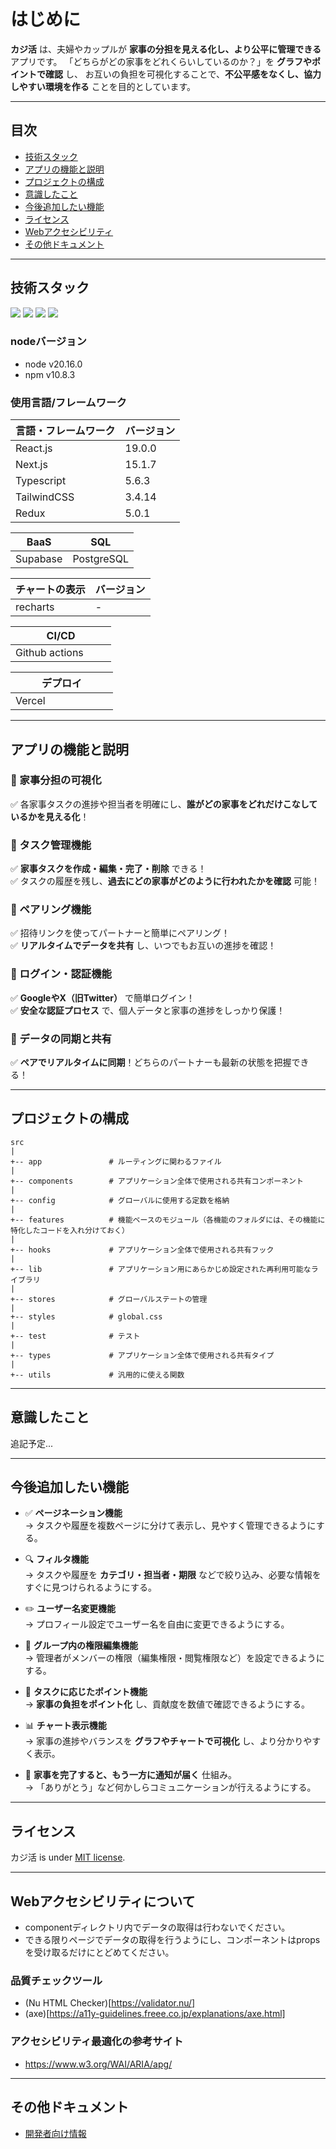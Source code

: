 # はじめに

**カジ活** は、夫婦やカップルが **家事の分担を見える化し、より公平に管理できる** アプリです。
「どちらがどの家事をどれくらいしているのか？」を **グラフやポイントで確認** し、
お互いの負担を可視化することで、**不公平感をなくし、協力しやすい環境を作る** ことを目的としています。

---


## 目次

- [技術スタック](#heading-01)
- [アプリの機能と説明](#heading-02)
- [プロジェクトの構成](#heading-03)
- [意識したこと](#heading-04)
- [今後追加したい機能](#heading-05)
- [ライセンス](#heading-06)
- [Webアクセシビリティ](#heading-07)
- [その他ドキュメント](#heading-08)


---


<h2 id="heading-01">技術スタック</h2>
<p style="display: inline">
  <!-- フロントエンドのフレームワーク一覧 -->
  <img src="https://img.shields.io/badge/-Node.js-000000.svg?logo=node.js&style=for-the-badge">
  <img src="https://img.shields.io/badge/-React-20232A?style=for-the-badge&logo=react&logoColor=61DAFB">
  <img src="https://img.shields.io/badge/-Next.js-000000.svg?logo=next.js&style=for-the-badge">
  <img src="https://img.shields.io/badge/-TailwindCSS-000000.svg?logo=tailwindcss&style=for-the-badge">
</p>

### nodeバージョン

- node v20.16.0
- npm v10.8.3

### 使用言語/フレームワーク

| 言語・フレームワーク | バージョン |
| -------------------- | ---------- |
| React.js             | 19.0.0     |
| Next.js              | 15.1.7     |
| Typescript           | 5.6.3      |
| TailwindCSS          | 3.4.14     |
| Redux                | 5.0.1      |

| BaaS     | SQL        |
| -------- | ---------- |
| Supabase | PostgreSQL |

| チャートの表示 | バージョン |
| -------------- | ---------- |
| recharts       | -          |

| CI/CD               |
| ------------------- |
| Github actions 　　 |

| デプロイ            |
| ------------------- |
| Vercel 　　　　　　 |

---


<h2 id="heading-02">アプリの機能と説明</h2>

### 🏡 家事分担の可視化

✅ 各家事タスクの進捗や担当者を明確にし、**誰がどの家事をどれだけこなしているかを見える化**！


### 📝 タスク管理機能

✅ **家事タスクを作成・編集・完了・削除** できる！  
✅ タスクの履歴を残し、**過去にどの家事がどのように行われたかを確認** 可能！


### 🔗 ペアリング機能

✅ 招待リンクを使ってパートナーと簡単にペアリング！  
✅ **リアルタイムでデータを共有** し、いつでもお互いの進捗を確認！


### 🔑 ログイン・認証機能

✅ **GoogleやX（旧Twitter）** で簡単ログイン！  
✅ **安全な認証プロセス** で、個人データと家事の進捗をしっかり保護！


### 🔄 データの同期と共有

✅ **ペアでリアルタイムに同期**！どちらのパートナーも最新の状態を把握できる！


---


<h2 id="heading-03">プロジェクトの構成</h2>

```
src
|
+-- app               # ルーティングに関わるファイル
|
+-- components        # アプリケーション全体で使用される共有コンポーネント
|
+-- config            # グローバルに使用する定数を格納
|
+-- features          # 機能ベースのモジュール（各機能のフォルダには、その機能に特化したコードを入れ分けておく）
|
+-- hooks             # アプリケーション全体で使用される共有フック
|
+-- lib               # アプリケーション用にあらかじめ設定された再利用可能なライブラリ
|
+-- stores            # グローバルステートの管理
|
+-- styles            # global.css
|
+-- test              # テスト
|
+-- types             # アプリケーション全体で使用される共有タイプ
|
+-- utils             # 汎用的に使える関数
```


---


<h2 id="heading-04">意識したこと</h2>

追記予定...


---


<h2 id="heading-05">今後追加したい機能</h2>

- ✅ **ページネーション機能**  
  → タスクや履歴を複数ページに分けて表示し、見やすく管理できるようにする。

- 🔍 **フィルタ機能**  
  → タスクや履歴を **カテゴリ・担当者・期限** などで絞り込み、必要な情報をすぐに見つけられるようにする。

- ✏️ **ユーザー名変更機能**  
  → プロフィール設定でユーザー名を自由に変更できるようにする。

- 🔑 **グループ内の権限編集機能**  
  → 管理者がメンバーの権限（編集権限・閲覧権限など）を設定できるようにする。

- 🎯 **タスクに応じたポイント機能**  
  → **家事の負担をポイント化** し、貢献度を数値で確認できるようにする。

- 📊 **チャート表示機能**  
  → 家事の進捗やバランスを **グラフやチャートで可視化** し、より分かりやすく表示。

- 📢 **家事を完了すると、もう一方に通知が届く** 仕組み。  
  → 「ありがとう」など何かしらコミュニケーションが行えるようにする。


---


<h2 id="heading-06">ライセンス</h2>

カジ活 is under [MIT license](https://en.wikipedia.org/wiki/MIT_License).


---



<h2 id="heading-07">Webアクセシビリティについて</h2>

<ul>
<li>componentディレクトリ内でデータの取得は行わないでください。</li>
<li>できる限りページでデータの取得を行うようにし、コンポーネントはpropsを受け取るだけにとどめてください。</li>
</ul>



### 品質チェックツール


- (Nu HTML Checker)[https://validator.nu/]
- (axe)[https://a11y-guidelines.freee.co.jp/explanations/axe.html]



### アクセシビリティ最適化の参考サイト


- https://www.w3.org/WAI/ARIA/apg/

---


<h2 id="heading-08">その他ドキュメント</h2>

- [開発者向け情報](/DEVELOPER.md)
